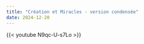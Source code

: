 ```yaml
---
title: "Création et Miracles - version condensée"
date: 2024-12-20
---
```


{{< youtube N9qc-U-s7Lo >}}
